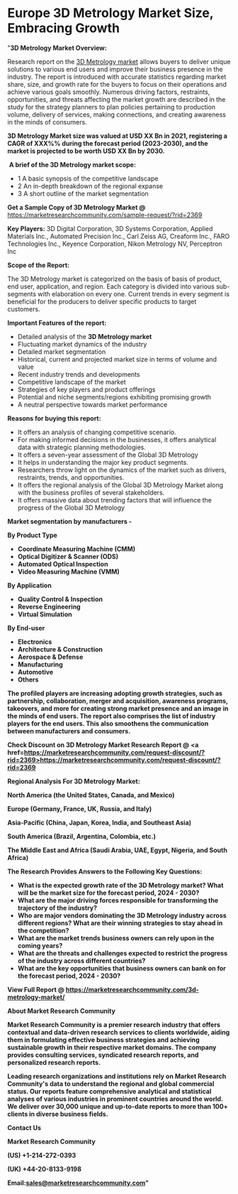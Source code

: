 # Europe 3D Metrology Market Size, Embracing Growth
"<strong>3D Metrology Market Overview:</strong>

Research report on the <a href=https://marketresearchcommunity.com/3d-metrology-market/>3D Metrology market</a> allows buyers to deliver unique solutions to various end users and improve their business presence in the industry. The report is introduced with accurate statistics regarding market share, size, and growth rate for the buyers to focus on their operations and achieve various goals smoothly. Numerous driving factors, restraints, opportunities, and threats affecting the market growth are described in the study for the strategy planners to plan policies pertaining to production volume, delivery of services, making connections, and creating awareness in the minds of consumers.

<strong>3D Metrology Market size was valued at USD XX Bn in 2021, registering a CAGR of XXX%% during the forecast period (2023-2030), and the market is projected to be worth USD XX Bn by 2030.</strong>

 <Strong>A brief of the 3D Metrology market scope:</Strong>
<ul>
 <li>1  A basic synopsis of the competitive landscape</li>
 <li>2  An in-depth breakdown of the regional expanse</li>
 <li>3  A short outline of the market segmentation</li>
</ul>
<strong>Get a Sample Copy of 3D Metrology Market @ </b></strong><a href=https://marketresearchcommunity.com/sample-request/?rid=2369><u>https://marketresearchcommunity.com/sample-request/?rid=2369</u></a>

<strong>Key Players:</strong> 
3D Digital Corporation, 3D Systems Corporation, Applied Materials Inc., Automated Precision Inc., Carl Zeiss AG, Creaform Inc., FARO Technologies Inc., Keyence Corporation, Nikon Metrology NV, Perceptron Inc

<strong>Scope of the Report:</strong>

The 3D Metrology market is categorized on the basis of basis of product, end user, application, and region. Each category is divided into various sub-segments with elaboration on every one. Current trends in every segment is beneficial for the producers to deliver specific products to target customers.

<strong><b>Important Features of the report:</b></strong>
<ul>
  <li>Detailed analysis of the <strong><b>3D Metrology </b></strong><strong><b>market</b></strong></li>
  <li>Fluctuating market dynamics of the industry</li>
  <li>Detailed market segmentation</li>
  <li>Historical, current and projected market size in terms of volume and value</li>
  <li>Recent industry trends and developments</li>
  <li>Competitive landscape of the market</li>
  <li>Strategies of key players and product offerings</li>
  <li>Potential and niche segments/regions exhibiting promising growth</li>
  <li>A neutral perspective towards market performance</li>
</ul>
<strong><b>Reasons for buying this report:</b></strong>
<ul>
  <li>It offers an analysis of changing competitive scenario.</li>
  <li>For making informed decisions in the businesses, it offers analytical data with strategic planning methodologies.</li>
  <li>It offers a seven-year assessment of the Global 3D Metrology</li>
  <li>It helps in understanding the major key product segments.</li>
  <li>Researchers throw light on the dynamics of the market such as drivers, restraints, trends, and opportunities.</li>
  <li>It offers the regional analysis of the Global 3D Metrology Market along with the business profiles of several stakeholders.</li>
  <li>It offers massive data about trending factors that will influence the progress of the Global 3D Metrology</li>
</ul>

<strong>Market segmentation by manufacturers -</strong>


<strong><strong>By Product Type</strong></h4>
<ul>
 	<li>Coordinate Measuring Machine (CMM)</li>
 	<li>Optical Digitizer &amp; Scanner (ODS)</li>
 	<li>Automated Optical Inspection</li>
 	<li>Video Measuring Machine (VMM)</li>
</ul>
<strong><strong>By Application</strong></h4>
<ul>
 	<li>Quality Control &amp; Inspection</li>
 	<li>Reverse Engineering</li>
 	<li>Virtual Simulation</li>
</ul>
<strong><strong>By End-user</strong></h4>
<ul>
 	<li>Electronics</li>
 	<li>Architecture &amp; Construction</li>
 	<li>Aerospace &amp; Defense</li>
 	<li>Manufacturing</li>
 	<li>Automotive</li>
 	<li>Others</li>
</ul>

The profiled players are increasing adopting growth strategies, such as partnership, collaboration, merger and acquisition, awareness programs, takeovers, and more for creating strong market presence and an image in the minds of end users. The report also comprises the list of industry players for the end users. This also smoothens the communication between manufacturers and consumers.

<strong><b>Check Discount on 3D Metrology Market Research Report @ </b></strong><a href=https://marketresearchcommunity.com/request-discount/?rid=2369><u>https://marketresearchcommunity.com/request-discount/?rid=2369</u></a>

<strong>Regional Analysis For 3D Metrology Market:</strong>

<strong>North America</strong> (the United States, Canada, and Mexico)

<strong>Europe</strong> (Germany, France, UK, Russia, and Italy)

<strong>Asia-Pacific</strong> (China, Japan, Korea, India, and Southeast Asia)

<strong>South America</strong> (Brazil, Argentina, Colombia, etc.)

<strong>The Middle East and Africa</strong> (Saudi Arabia, UAE, Egypt, Nigeria, and South Africa)

<strong>The Research Provides Answers to the Following Key Questions:</strong>
<ul>
 	<li>What is the expected growth rate of the 3D Metrology market? What will be the market size for the forecast period, 2024 - 2030?</li>
 	<li>What are the major driving forces responsible for transforming the trajectory of the industry?</li>
 	<li>Who are major vendors dominating the 3D Metrology industry across different regions? What are their winning strategies to stay ahead in the competition?</li>
 	<li>What are the market trends business owners can rely upon in the coming years?</li>
 	<li>What are the threats and challenges expected to restrict the progress of the industry across different countries?</li>
 	<li>What are the key opportunities that business owners can bank on for the forecast period, 2024 - 2030?</li>
</ul>

<strong>View Full Report @</strong> <a href=https://marketresearchcommunity.com/3d-metrology-market/>https://marketresearchcommunity.com/3d-metrology-market/</a>

<strong>About Market Research Community</strong>

Market Research Community is a premier research industry that offers contextual and data-driven research services to clients worldwide, aiding them in formulating effective business strategies and achieving sustainable growth in their respective market domains. The company provides consulting services, syndicated research reports, and personalized research reports.

Leading research organizations and institutions rely on Market Research Community's data to understand the regional and global commercial status. Our reports feature comprehensive analytical and statistical analyses of various industries in prominent countries around the world. We deliver over 30,000 unique and up-to-date reports to more than 100+ clients in diverse business fields.

<strong>Contact Us</strong>

<strong>Market Research Community</strong>

(US) +1-214-272-0393

(UK) +44-20-8133-9198

<strong>Email:</strong>sales@marketresearchcommunity.com"
